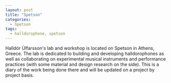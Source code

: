 ```yaml
---
layout: post
title: "Spetson"
categories:
  - Spetson
tags:
  - halldorophone, spetson
---
```

Halldór Úlfarsson's lab and workshop is located on Spetson in Athens, Greece. The lab is dedicated to building and developing halldorophones as well as collaborating on experimental musical instruments and performance practices (with some material and design research on the side). This is a diary of the work being done there and will be updated on a project by project basis.
